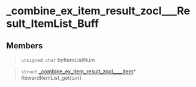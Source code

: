# _combine_ex_item_result_zocl___Result_ItemList_Buff
 
## Members
 
> `unsigned char` byItemListNum
 
> `struct` [_combine_ex_item_result_zocl____item](lua/classes/_combine_ex_item_result_zocl____item.md)* RewardItemList_get(`int`)
 
